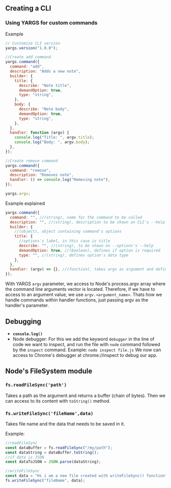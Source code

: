## Creating a CLI

### Using YARGS for custom commands

Example

```javascript
// Customize CLI version
yargs.version("1.0.0");

//Create add command
yargs.command({
  command: "add",
  description: "Adds a new note",
  builder: {
    title: {
      describe: "Note title",
      demandOption: true,
      type: "string",
    },
    body: {
      describe: "Note body",
      demandOption: true,
      type: "string",
    },
  },
  handler: function (argv) {
    console.log("Title: ", argv.title);
    console.log("Body: ", argv.body);
  },
});

//Create remove command
yargs.command({
  command: "remove",
  description: "Removes note",
  handler: () => console.log("Removing note"),
});

yargs.argv;
```

Example explained

```javascript
yargs.command({
  command: "", //(string), name for the command to be called
  description: "", //(string), description to be shown on CLI's --help
  builder: {
    //(object), object containing command's options
    title: {
      //options's label, in this case is title
      describe: "", //(string), to be shown on --options's --help
      demandOption: true, //(boolean), defines if option is required
      type: "", //(string), defines option's data type
    },
  },
  handler: (argv) => {}, //(function), takes argv as argument and defines what is supposed to do the command itself
});
```

With YARGS `argv` parameter, we access to Node's process.argv array where the command line arguments vector is located. Therefore, if we have to access to an argument value, we use `argv.<argument_name>`.
Thats how we handle commands within handler functions, just passing argv as the handler's parameter.

## Debugging

- **`console.log()`**
- Node debugger:
  For this we add the keyword `debugger` in the line of code we want to inspect, and run the file with `node` command followed by the `inspect` command.
  Example: `node inspect file.js`
  We now can access to Chrome's debugger at chrome://inspect to debug our app.

## Node's FileSystem module

### `fs.readFileSync('path')`

Takes a path as the argument and returns a buffer (chain of bytes).
Then we can access to its content with `toString()` method.

### `fs.writeFileSync('fileName',data)`

Takes file name and the data that needs to be saved in it.

Example:

```javascript
//readFileSync
const dataBuffer = fs.readFileSync("/my/path");
const dataString = dataBuffer.toString();
//if data is JSON
const dataToJSON = JSON.parse(dataString);

//writeFileSync
const data = "Hi i am a new file created with writeFileSync() function";
fs.writeFileSync("fileName", data);
```

